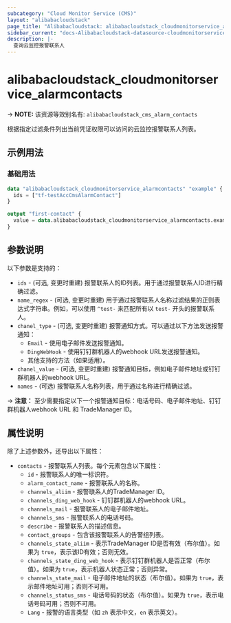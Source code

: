 ```yaml
---
subcategory: "Cloud Monitor Service (CMS)"
layout: "alibabacloudstack"
page_title: "Alibabacloudstack: alibabacloudstack_cloudmonitorservice_alarmcontacts"
sidebar_current: "docs-Alibabacloudstack-datasource-cloudmonitorservice-alarmcontacts"
description: |- 
  查询云监控报警联系人
---
```


# alibabacloudstack_cloudmonitorservice_alarmcontacts
-> **NOTE:** 该资源等效别名有: `alibabacloudstack_cms_alarm_contacts`

根据指定过滤条件列出当前凭证权限可以访问的云监控报警联系人列表。

## 示例用法

### 基础用法

```terraform
data "alibabacloudstack_cloudmonitorservice_alarmcontacts" "example" {
  ids = ["tf-testAccCmsAlarmContact"]
}

output "first-contact" {
  value = data.alibabacloudstack_cloudmonitorservice_alarmcontacts.example.contacts[0]
}
```

## 参数说明

以下参数是支持的：

* `ids` - (可选, 变更时重建) 报警联系人的ID列表。用于通过报警联系人ID进行精确过滤。
* `name_regex` - (可选, 变更时重建) 用于通过报警联系人名称过滤结果的正则表达式字符串。例如，可以使用 `^test-` 来匹配所有以 `test-` 开头的报警联系人。
* `chanel_type` - (可选, 变更时重建) 报警通知方式。可以通过以下方法发送报警通知：
    * `Email` - 使用电子邮件发送报警通知。
    * `DingWebHook` - 使用钉钉群机器人的webhook URL发送报警通知。
    * 其他支持的方法（如果适用）。
* `chanel_value` - (可选, 变更时重建) 报警通知目标，例如电子邮件地址或钉钉群机器人的webhook URL。
* `names` - (可选) 报警联系人名称列表，用于通过名称进行精确过滤。

-> **注意：** 至少需要指定以下一个报警通知目标：电话号码、电子邮件地址、钉钉群机器人webhook URL 和 TradeManager ID。

## 属性说明

除了上述参数外，还导出以下属性：

* `contacts` - 报警联系人列表。每个元素包含以下属性：
    * `id` - 报警联系人的唯一标识符。
    * `alarm_contact_name` - 报警联系人的名称。
    * `channels_aliim` - 报警联系人的TradeManager ID。
    * `channels_ding_web_hook` - 钉钉群机器人的webhook URL。
    * `channels_mail` - 报警联系人的电子邮件地址。
    * `channels_sms` - 报警联系人的电话号码。
    * `describe` - 报警联系人的描述信息。
    * `contact_groups` - 包含该报警联系人的告警组列表。
    * `channels_state_aliim` - 表示TradeManager ID是否有效（布尔值）。如果为 `true`，表示该ID有效；否则无效。
    * `channels_state_ding_web_hook` - 表示钉钉群机器人是否正常（布尔值）。如果为 `true`，表示机器人状态正常；否则异常。
    * `channels_state_mail` - 电子邮件地址的状态（布尔值）。如果为 `true`，表示邮件地址可用；否则不可用。
    * `channels_status_sms` - 电话号码的状态（布尔值）。如果为 `true`，表示电话号码可用；否则不可用。
    * `Lang` - 报警的语言类型（如 `zh` 表示中文，`en` 表示英文）。